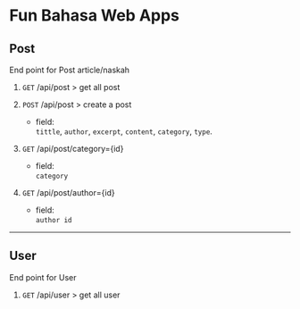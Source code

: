 # Fun Bahasa Web Apps


## Post
End point for Post article/naskah

1. `GET` /api/post   > get all post


2. `POST` /api/post  > create a post
   * field: <br>
             `tittle`, `author`, `excerpt`, `content`, `category`, `type`.

3. `GET` /api/post/category={id}
    * field: <br>
    `category` 
4. `GET` /api/post/author={id}
    * field:<br>
    `author id`
---

## User
End point for User 

1. `GET` /api/user > get all user

